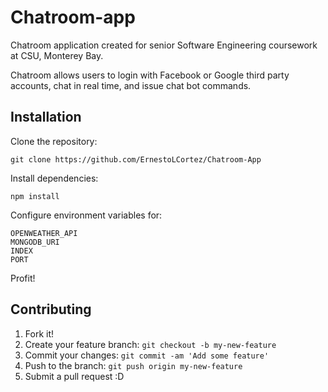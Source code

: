 # Chatroom-app

Chatroom application created for senior Software Engineering coursework at CSU, Monterey Bay.

Chatroom allows users to login with Facebook or Google third party accounts, chat in real time, and issue chat bot commands.

## Installation

Clone the repository:
```
git clone https://github.com/ErnestoLCortez/Chatroom-App
```
Install dependencies:
```
npm install
```
Configure environment variables for:
```
OPENWEATHER_API
MONGODB_URI
INDEX
PORT
```
Profit!

## Contributing

1. Fork it!
2. Create your feature branch: `git checkout -b my-new-feature`
3. Commit your changes: `git commit -am 'Add some feature'`
4. Push to the branch: `git push origin my-new-feature`
5. Submit a pull request :D
